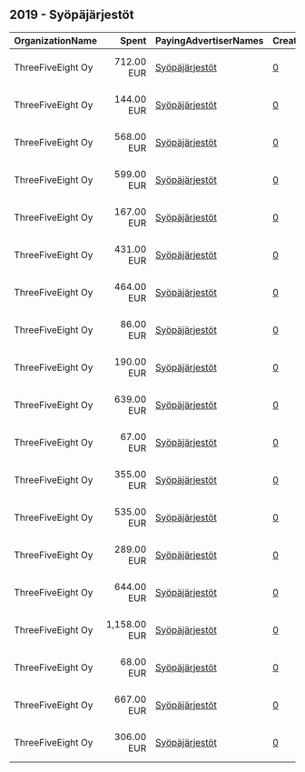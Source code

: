 ## 2019 - Syöpäjärjestöt 
|OrganizationName|Spent|PayingAdvertiserNames|CreativeUrls|Impressions|Genders|AgeBrackets|CountryCodes|BillingAddresses|CandidateBallotInformation|
|:---|---:|:---|:---|---:|:---|:---|:---|:---|:---|
|ThreeFiveEight Oy|712.00 EUR|[Syöpäjärjestöt](2019/Syöpäjärjestöt.md)|[0](https://www.snap.com/political-ads/asset/4cf03f9852b5e6a890c7728ea8a11a393121ff31a7b38839095a301f8ee440ae?mediaType=mp4)|531,367||15-20|finland|"Pursimiehenkatu 26 c, 8th floor,Helsinki,00150,FI"||
|ThreeFiveEight Oy|144.00 EUR|[Syöpäjärjestöt](2019/Syöpäjärjestöt.md)|[0](https://www.snap.com/political-ads/asset/f3e0494c87eaa58b38ae14e75a4559d4d1393903155895d78510cf1d445d4fdd?mediaType=mp4)|119,287||15-20|finland|"Pursimiehenkatu 26 c, 8th floor,Helsinki,00150,FI"||
|ThreeFiveEight Oy|568.00 EUR|[Syöpäjärjestöt](2019/Syöpäjärjestöt.md)|[0](https://www.snap.com/political-ads/asset/22a6b507f69c11b947925dbb2948fb65f50c1aa30015f9ed21731ec2f17b62e6?mediaType=mp4)|487,175||15-20|finland|"Pursimiehenkatu 26 c, 8th floor,Helsinki,00150,FI"||
|ThreeFiveEight Oy|599.00 EUR|[Syöpäjärjestöt](2019/Syöpäjärjestöt.md)|[0](https://www.snap.com/political-ads/asset/fac2eba7b05678de3110081b65dcd874da7721005fbd0f1217b9b0e58dda3461?mediaType=mp4)|366,208||18-|finland|"Pursimiehenkatu 26 c, 8th floor,Helsinki,00150,FI"||
|ThreeFiveEight Oy|167.00 EUR|[Syöpäjärjestöt](2019/Syöpäjärjestöt.md)|[0](https://www.snap.com/political-ads/asset/ca6e865e61cb4068a96cfd94cc20cc7de8ee26031a52d9a340d35db6b30c18cf?mediaType=mp4)|115,564||15-20|finland|"Pursimiehenkatu 26 c, 8th floor,Helsinki,00150,FI"||
|ThreeFiveEight Oy|431.00 EUR|[Syöpäjärjestöt](2019/Syöpäjärjestöt.md)|[0](https://www.snap.com/political-ads/asset/2048a4005fccca393d81f5eafb5c16256b846d85ad1561dff6af1f0b68d6ca62?mediaType=mp4)|334,763||15-20|finland|"Pursimiehenkatu 26 c, 8th floor,Helsinki,00150,FI"||
|ThreeFiveEight Oy|464.00 EUR|[Syöpäjärjestöt](2019/Syöpäjärjestöt.md)|[0](https://www.snap.com/political-ads/asset/22a6b507f69c11b947925dbb2948fb65f50c1aa30015f9ed21731ec2f17b62e6?mediaType=mp4)|373,392||15-20|finland|"Pursimiehenkatu 26 c, 8th floor,Helsinki,00150,FI"||
|ThreeFiveEight Oy|86.00 EUR|[Syöpäjärjestöt](2019/Syöpäjärjestöt.md)|[0](https://www.snap.com/political-ads/asset/fc14de749dde4bdff43777842eccd0c7a38e6b97fd6bedf7eb29148388de6373?mediaType=mp4)|65,233||15-20|finland|"Pursimiehenkatu 26 c, 8th floor,Helsinki,00150,FI"||
|ThreeFiveEight Oy|190.00 EUR|[Syöpäjärjestöt](2019/Syöpäjärjestöt.md)|[0](https://www.snap.com/political-ads/asset/ca6e865e61cb4068a96cfd94cc20cc7de8ee26031a52d9a340d35db6b30c18cf?mediaType=mp4)|149,499||15-20|finland|"Pursimiehenkatu 26 c, 8th floor,Helsinki,00150,FI"||
|ThreeFiveEight Oy|639.00 EUR|[Syöpäjärjestöt](2019/Syöpäjärjestöt.md)|[0](https://www.snap.com/political-ads/asset/22a6b507f69c11b947925dbb2948fb65f50c1aa30015f9ed21731ec2f17b62e6?mediaType=mp4)|504,983||15-20|finland|"Pursimiehenkatu 26 c, 8th floor,Helsinki,00150,FI"||
|ThreeFiveEight Oy|67.00 EUR|[Syöpäjärjestöt](2019/Syöpäjärjestöt.md)|[0](https://www.snap.com/political-ads/asset/f3e0494c87eaa58b38ae14e75a4559d4d1393903155895d78510cf1d445d4fdd?mediaType=mp4)|54,560||15-20|finland|"Pursimiehenkatu 26 c, 8th floor,Helsinki,00150,FI"||
|ThreeFiveEight Oy|355.00 EUR|[Syöpäjärjestöt](2019/Syöpäjärjestöt.md)|[0](https://www.snap.com/political-ads/asset/fc14de749dde4bdff43777842eccd0c7a38e6b97fd6bedf7eb29148388de6373?mediaType=mp4)|276,895||15-20|finland|"Pursimiehenkatu 26 c, 8th floor,Helsinki,00150,FI"||
|ThreeFiveEight Oy|535.00 EUR|[Syöpäjärjestöt](2019/Syöpäjärjestöt.md)|[0](https://www.snap.com/political-ads/asset/ca6e865e61cb4068a96cfd94cc20cc7de8ee26031a52d9a340d35db6b30c18cf?mediaType=mp4)|332,746||15-20|finland|"Pursimiehenkatu 26 c, 8th floor,Helsinki,00150,FI"||
|ThreeFiveEight Oy|289.00 EUR|[Syöpäjärjestöt](2019/Syöpäjärjestöt.md)|[0](https://www.snap.com/political-ads/asset/4cf03f9852b5e6a890c7728ea8a11a393121ff31a7b38839095a301f8ee440ae?mediaType=mp4)|226,703||15-20|finland|"Pursimiehenkatu 26 c, 8th floor,Helsinki,00150,FI"||
|ThreeFiveEight Oy|644.00 EUR|[Syöpäjärjestöt](2019/Syöpäjärjestöt.md)|[0](https://www.snap.com/political-ads/asset/2048a4005fccca393d81f5eafb5c16256b846d85ad1561dff6af1f0b68d6ca62?mediaType=mp4)|485,797||15-20|finland|"Pursimiehenkatu 26 c, 8th floor,Helsinki,00150,FI"||
|ThreeFiveEight Oy|1,158.00 EUR|[Syöpäjärjestöt](2019/Syöpäjärjestöt.md)|[0](https://www.snap.com/political-ads/asset/2048a4005fccca393d81f5eafb5c16256b846d85ad1561dff6af1f0b68d6ca62?mediaType=mp4)|939,652||15-20|finland|"Pursimiehenkatu 26 c, 8th floor,Helsinki,00150,FI"||
|ThreeFiveEight Oy|68.00 EUR|[Syöpäjärjestöt](2019/Syöpäjärjestöt.md)|[0](https://www.snap.com/political-ads/asset/4cf03f9852b5e6a890c7728ea8a11a393121ff31a7b38839095a301f8ee440ae?mediaType=mp4)|52,270||15-20|finland|"Pursimiehenkatu 26 c, 8th floor,Helsinki,00150,FI"||
|ThreeFiveEight Oy|667.00 EUR|[Syöpäjärjestöt](2019/Syöpäjärjestöt.md)|[0](https://www.snap.com/political-ads/asset/f3e0494c87eaa58b38ae14e75a4559d4d1393903155895d78510cf1d445d4fdd?mediaType=mp4)|449,470||15-20|finland|"Pursimiehenkatu 26 c, 8th floor,Helsinki,00150,FI"||
|ThreeFiveEight Oy|306.00 EUR|[Syöpäjärjestöt](2019/Syöpäjärjestöt.md)|[0](https://www.snap.com/political-ads/asset/fc14de749dde4bdff43777842eccd0c7a38e6b97fd6bedf7eb29148388de6373?mediaType=mp4)|239,933||15-20|finland|"Pursimiehenkatu 26 c, 8th floor,Helsinki,00150,FI"||
